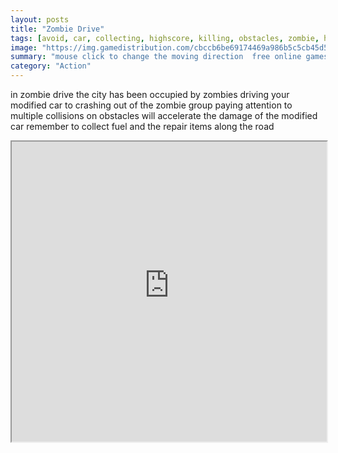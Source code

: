 ```yaml
---
layout: posts
title: "Zombie Drive"
tags: [avoid, car, collecting, highscore, killing, obstacles, zombie, halloween, free, online, games, oyna, game, free, games, play, play, games]
image: "https://img.gamedistribution.com/cbccb6be69174469a986b5c5cb45d5c6-512x384.jpeg"
summary: "mouse click to change the moving direction  free online games oyna game free games play play games"
category: "Action"
---
```


in zombie drive the city has been occupied by zombies driving your modified car to crashing out of the zombie group paying attention to multiple collisions on obstacles will accelerate the damage of the modified car remember to collect fuel and the repair items along the road

<iframe width="100%" height="480px;" src="https://html5.gamedistribution.com/cbccb6be69174469a986b5c5cb45d5c6/"></iframe>